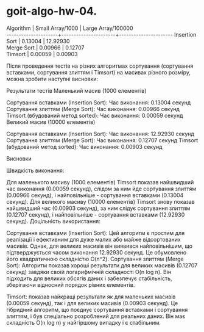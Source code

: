 # goit-algo-hw-04.

Algorithm            | Small Array/1000     | Large Array/100000         
---------------------+----------------------+----------------------
Insertion Sort       | 0.13004              | 12.92930            
Merge Sort           | 0.00966              | 0.12707             
Timsort              | 0.00059              | 0.00903   



Після проведення тестів на різних алгоритмах сортування (сортування вставками, сортування злиттям і Timsort) на масивах різного розміру, можна зробити наступні висновки:

Результати тестів
Маленький масив (1000 елементів)

Сортування вставками (Insertion Sort):
Час виконання: 0.13004 секунд
Сортування злиттям (Merge Sort):
Час виконання: 0.00966 секунд
Timsort (вбудований метод sorted):
Час виконання: 0.00059 секунд
Великий масив (10000 елементів)

Сортування вставками (Insertion Sort):
Час виконання: 12.92930 секунд
Сортування злиттям (Merge Sort):
Час виконання: 0.12707 секунд
Timsort (вбудований метод sorted):
Час виконання: 0.00903 секунд


Висновки



Швидкість виконання:

Для маленького масиву (1000 елементів) Timsort показав найшвидший час виконання (0.00059 секунд), слідом за ним йде сортування злиттям (0.00966 секунд), і найповільніше - сортування вставками (0.13004 секунд).
Для великого масиву (10000 елементів) Timsort знову показав найшвидший час (0.00903 секунд), за ним слідує сортування злиттям (0.12707 секунд), і найповільніше - сортування вставками (12.92930 секунд).
Доцільність використання:

Сортування вставками (Insertion Sort):
Цей алгоритм є простим для реалізації і ефективним для дуже малих або майже відсортованих масивів. Однак, для великих масивів він виявився найповільнішим, що підтверджується часом виконання 12.92930 секунд. Це обумовлено його квадратичною складністю O(n^2).
Сортування злиттям (Merge Sort):
Алгоритм показав хороші результати для великих масивів (0.12707 секунд) завдяки своїй логарифмічній складності O(n log n). Він підходить для великих обсягів даних і забезпечує стабільність, зберігаючи відносний порядок рівних елементів.

Timsort: показав найкращі результати як для маленьких масивів (0.00059 секунд), так і для великих масивів (0.00903 секунд). Це гібридний алгоритм, що поєднує сортування вставками і сортування злиттям, і був спеціально розроблений для реальних даних. Він має складність O(n log n) у найгіршому випадку і є стабільним.
